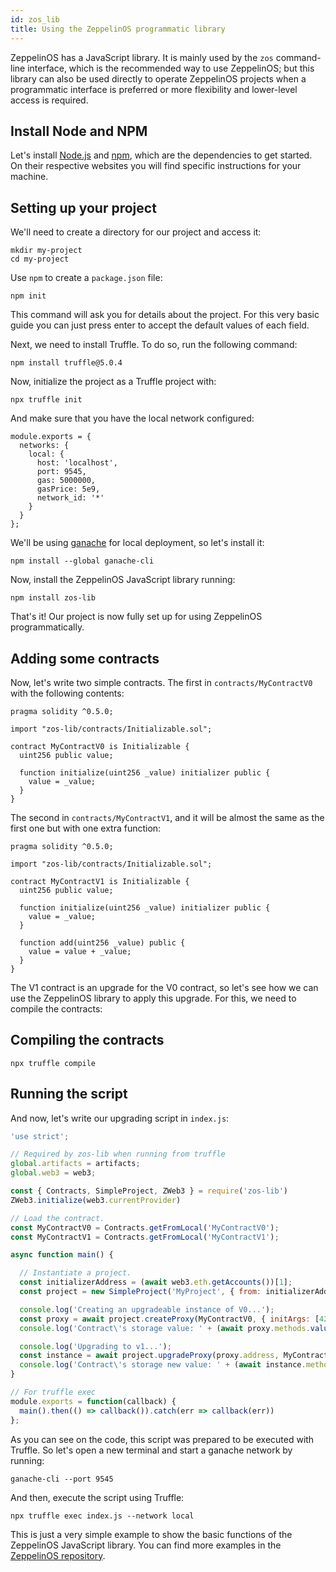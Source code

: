 ```yaml
---
id: zos_lib
title: Using the ZeppelinOS programmatic library
---
```


ZeppelinOS has a JavaScript library. It is mainly used by the `zos`
command-line interface, which is the recommended way to use ZeppelinOS; but
this library can also be used directly to operate ZeppelinOS projects when a
programmatic interface is preferred or more flexibility and lower-level
access is required.

## Install Node and NPM

Let's install [Node.js](http://nodejs.org/) and
[npm](https://npmjs.com/), which are the dependencies to get started. On their
respective websites you will find specific instructions for your machine.

## Setting up your project

We'll need to create a directory for our project and access it:

```console
mkdir my-project
cd my-project

```

Use `npm` to create a `package.json` file:
```console
npm init
```

This command will ask you for details about the project. For this very basic
guide you can just press enter to accept the default values of each field.

Next, we need to install Truffle. To do so, run the following command:

```console
npm install truffle@5.0.4
```

Now, initialize the project as a Truffle project with:

```
npx truffle init
```

And make sure that you have the local network configured:
```
module.exports = {
  networks: {
    local: {
      host: 'localhost',
      port: 9545,
      gas: 5000000,
      gasPrice: 5e9,
      network_id: '*'
    }
  }
};
```

We'll be using [ganache](https://truffleframework.com/docs/ganache/quickstart) for local deployment, so let's install it:

```console
npm install --global ganache-cli
```

Now, install the ZeppelinOS JavaScript library running:

```console
npm install zos-lib
```

That's it! Our project is now fully set up for using ZeppelinOS programmatically.

## Adding some contracts

Now, let's write two simple contracts. The first in `contracts/MyContractV0`
with the following contents:

```solidity
pragma solidity ^0.5.0;

import "zos-lib/contracts/Initializable.sol";

contract MyContractV0 is Initializable {
  uint256 public value;

  function initialize(uint256 _value) initializer public {
    value = _value;
  }
}
```

The second in `contracts/MyContractV1`, and it will be almost the same as the
first one but with one extra function:

```solidity
pragma solidity ^0.5.0;

import "zos-lib/contracts/Initializable.sol";

contract MyContractV1 is Initializable {
  uint256 public value;

  function initialize(uint256 _value) initializer public {
    value = _value;
  }

  function add(uint256 _value) public {
    value = value + _value;
  }
}
```

The V1 contract is an upgrade for the V0 contract, so let's see how we can
use the ZeppelinOS library to apply this upgrade. For this, we need to
compile the contracts:

## Compiling the contracts

```console
npx truffle compile
```

## Running the script

And now, let's write our upgrading script in `index.js`:

```js
'use strict';

// Required by zos-lib when running from truffle
global.artifacts = artifacts;
global.web3 = web3;

const { Contracts, SimpleProject, ZWeb3 } = require('zos-lib')
ZWeb3.initialize(web3.currentProvider)

// Load the contract.
const MyContractV0 = Contracts.getFromLocal('MyContractV0');
const MyContractV1 = Contracts.getFromLocal('MyContractV1');

async function main() {

  // Instantiate a project.
  const initializerAddress = (await web3.eth.getAccounts())[1];
  const project = new SimpleProject('MyProject', { from: initializerAddress } );

  console.log('Creating an upgradeable instance of V0...');
  const proxy = await project.createProxy(MyContractV0, { initArgs: [42] })
  console.log('Contract\'s storage value: ' + (await proxy.methods.value().call()).toString() + '\n');

  console.log('Upgrading to v1...');
  const instance = await project.upgradeProxy(proxy.address, MyContractV1, { initMethod: 'add', initArgs: [1], initFrom: initializerAddress })
  console.log('Contract\'s storage new value: ' + (await instance.methods.value().call()).toString() + '\n');
}

// For truffle exec
module.exports = function(callback) {
  main().then(() => callback()).catch(err => callback(err))
};
```

As you can see on the code, this script was prepared to be executed with
Truffle. So let's open a new terminal and start a ganache network by running:

```console
ganache-cli --port 9545
```

And then, execute the script using Truffle:

```console
npx truffle exec index.js --network local
```

This is just a very simple example to show the basic functions of the
ZeppelinOS JavaScript library. You can find more examples in the
[ZeppelinOS repository](https://github.com/zeppelinos/zos/tree/master/examples).
